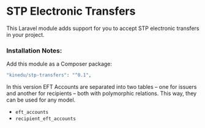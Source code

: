 # STP Electronic Transfers #

This Laravel module adds support for you to accept STP electronic transfers in your project.

### Installation Notes:

Add this module as a Composer package:

```php
"kinedu/stp-transfers": "^0.1",
```

In this version EFT Accounts are separated into two tables – one for issuers and another for recipients – both with polymorphic relations. This way, they can be used for any model.
- `eft_accounts`
- `recipient_eft_accounts`
